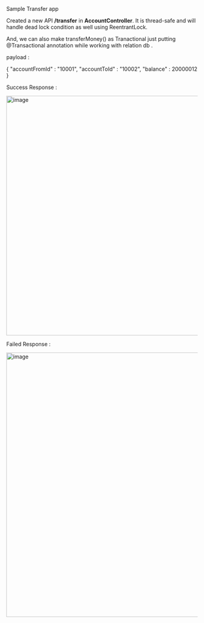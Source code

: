 Sample Transfer app

Created a new API **/transfer** in **AccountController**. It is thread-safe and will handle dead lock condition as well using ReentrantLock. 

And, we can also make transferMoney() as Tranactional just putting @Transactional annotation while working with relation db .

payload : 

{
    "accountFromId" : "10001",
    "accountToId" : "10002",
    "balance" : 20000012
}

Success Response : 

<img width="629" alt="image" src="https://github.com/user-attachments/assets/4fda79e0-ad74-442b-9478-10c094836e24">

Failed Response :


<img width="694" alt="image" src="https://github.com/user-attachments/assets/c5a07f2f-b653-435d-9c88-bbfa6f254e1f">
